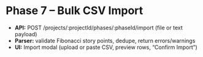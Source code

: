 # Phase 7 – Bulk CSV Import

- **API:** POST /projects/:projectId/phases/:phaseId/import (file or text payload)
- **Parser:** validate Fibonacci story points, dedupe, return errors/warnings
- **UI:** Import modal (upload or paste CSV, preview rows, “Confirm Import”)
